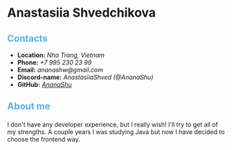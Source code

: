 # Anastasiia Shvedchikova

## <span style="color:#59afe1"> Contacts </span>

- **Location:** _Nha Trang, Vietnam_
- **Phone:** _+7 995 230 23 99_
- **Email:** _ananashw@gmail.com_
- **Discord-name:** _AnastasiiaShved (@AnanaShu)_
- **GitHub:** _[AnanaShu](https://github.com/AnanaShu/)_

## <span style="color:#59afe1">About me</p>

I don't have any developer experience, but I really wish!
I'll try to get all of my strengths.
A couple years I was studying Java but now I have decided to choose the frontend way.
